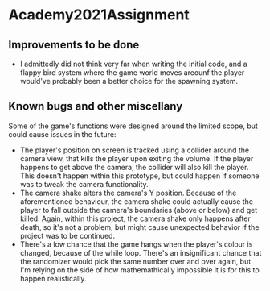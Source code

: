 # Academy2021Assignment

## Improvements to be done
* I admittedly did not think very far when writing the initial code, and a flappy bird system where the game world moves areounf the player would've probably been a better choice for the spawning system.

## Known bugs and other miscellany
Some of the game's functions were designed around the limited scope, but could cause issues in the future:

* The player's position on screen is tracked using a collider around the camera view, that kills the player upon exiting the volume. If the player happens to get above the camera, the collider will also kill the player. This doesn't happen within this prototype, but could happen if someone was to tweak the camera functionality.
* The camera shake alters the camera's Y position. Because of the aforementioned behaviour, the camera shake could actually cause the player to fall outside the camera's boundaries (above or below) and get killed. Again, within this project, the camera shake only happens after death, so it's not a problem, but might cause unexpected behavior if the project was to be continued.
* There's a low chance that the game hangs when the player's colour is changed, because of the while loop. There's an insignificant chance that the randomizer would pick the same number over and over again, but I'm relying on the side of how mathemathically impossible it is for this to happen realistically.